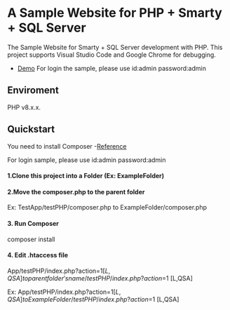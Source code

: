 ﻿# A Sample Website for PHP + Smarty + SQL Server
The Sample Website for Smarty + SQL Server development with PHP.
This project supports Visual Studio Code and Google Chrome for debugging.

- [Demo](http://simple-coffeeapp.somee.com/testPHP/)
For login the sample, please use id:admin  password:admin

## Enviroment
PHP v8.x.x.

## Quickstart
You need to install Composer 
-[Reference ](https://getcomposer.org/doc/00-intro.md)

For login sample, please use id:admin password:admin 


#### 1.Clone this project into a Folder (Ex: ExampleFolder)

#### 2.Move the composer.php to the parent folder

Ex: TestApp/testPHP/composer.php to ExampleFolder/composer.php

#### 3. Run Composer
composer install

#### 4. Edit .htaccess file
App/testPHP/index.php?action=$1 [L,QSA] to {parent folder's name}/testPHP/index.php?action=$1 [L,QSA]

Ex: App/testPHP/index.php?action=$1 [L,QSA] to ExampleFolder/testPHP/index.php?action=$1 [L,QSA]
